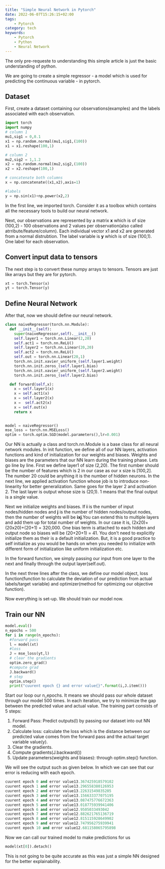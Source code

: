 ```yaml
---
title: "Simple Neural Network in Pytorch"
date: 2022-06-07T15:26:15+02:00
tags:
    - Pytorch
category: tech
keywords:
    - Pytorch
    - Python
    - Neural Network
---
```


The only pre-requeste to understanding this simple article is just the basic understanding of python.

We are going to create a simple regressor -  a model which is used for predicting the continuous variable - in pytorch.

## Dataset

First, create a dataset containing our observations(examples) and the labels associated with each observation.

```python
import torch
import numpy
# column 1
mu1,sig1 = 0,0.1
x1 = np.random.normal(mu1,sig1,(100))
x1 = x1.reshape(100,1)

# column 2
mu2,sig2 = 1,1.2
x2 = np.random.normal(mu2,sig2,(100))
x2 = x2.reshape(100,1)

# concatenate both columns
x = np.concatenate((x1,x2),axis=1)

#labels
y = np.sin(x1)+np.power(x2,2)

```
In the first line, we imported torch. Consider it as a toolbox which contains all the necessary tools to build our neural network.

Next, our observations are represented by a matrix **x** which is of size (100,2) - 100 observations and 2 values per observation(also called atrribute/feature/column). Each individual vector x1 and x2 are generated from a normal distrubtion. The label variable is **y** which is of size (100,1). One label for each observation.

## Convert input data to tensors

The next step is to convert these numpy arrays to tensors. Tensors are just like arrays but they are for pytorch. 

```python
xt = torch.Tensor(x)
yt = torch.Tensor(y)
```

## Define Neural Network

After that, now we should define our neural network.

```python
class naiveRegressor(torch.nn.Module):
  def __init__(self):
    super(naiveRegressor,self).__init__()
    self.layer1 = torch.nn.Linear(2,20)
    self.act1 = torch.nn.ReLU()
    self.layer2 = torch.nn.Linear(20,20)
    self.act2 = torch.nn.ReLU()
    self.out = torch.nn.Linear(20,1)
    torch.nn.init.xavier_uniform_(self.layer1.weight)
    torch.nn.init.zeros_(self.layer1.bias)
    torch.nn.init.xavier_uniform_(self.layer2.weight)
    torch.nn.init.zeros_(self.layer2.bias)

  def forward(self,x):
    x = self.layer1(x)
    x = self.act1(x)
    x = self.layer2(x)
    x =  self.act2(x)
    x = self.out(x)
    return x

  
model = naiveRegressor()
mse_loss = torch.nn.MSELoss()
optim = torch.optim.SGD(model.parameters(),lr=0.001)

```

Our NN is actually a class and torch.nn.Module is a base class for all neural network modules. In init function, we define all of our NN layers, activation functions and kind of initialization for our weights and biases. Weights and biases are the parameters that our NN learn during the training phase. Lets go line by line. First we define layer1 of size (2,20). The first number should be the number of features which is 2 in our case as our x size is [100,2]. The number 20 could be anything it is the number of hidden neurons. In the next line, we applied activation function whose job is to introduce non-linearity for better generalization. Same goes for the layer 2 and activation 2. The last layer is output whose size is (20,1). 1 means that the final output is a single value.

Next we initialize weights and biases. If **i** is the number of input nodes/hidden nodes and **j** is the number of hidden nodes/output nodes, then the number of weights will be **ixj**.You can extend this to multiple layers and add them up for total number of weights. In our case it is, (2x20)+(20x20)+(20+1) = 320,000. One bias term is attached to each hidden and output node so biases will be (20+20+1) = 41. You don't need to explicitly initialize them as their is a default initialization. But, it is a good practice to self initialize as you would be hands on when you needed to initialize with different form of  initialization like uniform initialization etc.

In the forward function, we simply passing our input from one layer to the next and finally through the output layer(self.out).

In the next three lines after the class, we define our model object, loss function(function to calculate the deviation of our prediction from actual labels/target variable) and optimizer(method for optimizing our objective function).

Now everything is set-up. We should train our model now.

## Train our NN

```python
model.eval()
n_epochs = 500
for i in range(n_epochs):
  #forward pass
  l = model(xt)
  #loss 
  J = mse_loss(yt,l)
  # clear the gradients
  optim.zero_grad()
  #compute grad
  J.backward()
  # step
  optim.step()
  print("cuurent epoch {} and error value{}".format(i,J.item()))

```
Start our loop our n_epochs. It means we should pass our whole dataset through our model 500 times. In each iteration, we try to minimize the gap between the predicted value and actual value. The training part consists of 5 steps:

1. Forward Pass: Predict outputs(l) by passing our dataset into out NN model.
2. Calculate loss: calculate the loss which is the distance between our predicted value comes from the forward pass and the actual target variable value(y).
3. Clear the gradients.
4. Compute gradients(J.backward())
5. Update parameters(weights and biases): through optim.step() function.

We will see the output such as given below. In which we can see that our error is reducing with each epoch.

```python
cuurent epoch 0 and error value13.367425918579102
cuurent epoch 1 and error value13.296558380126953
cuurent epoch 2 and error value13.22631549835205
cuurent epoch 3 and error value13.156633377075195
cuurent epoch 4 and error value13.087475776672363
cuurent epoch 5 and error value13.018775939941406
cuurent epoch 6 and error value12.9505033493042
cuurent epoch 7 and error value12.882621765136719
cuurent epoch 8 and error value12.815115928649902
cuurent epoch 9 and error value12.747956275939941
cuurent epoch 10 and error value12.681158065795898

```

Now we can call our trained model to make predictions for us

```python
model(xt[0]).detach()

```

This is not going to be quite accurate as this was just a simple NN designed for the better explainability.